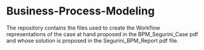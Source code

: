 # Business-Process-Modeling
The repository contains the files used to create the Workflow representations of the case at hand proposed in the BPM_Segurini_Case pdf and whose solution is proposed in the Segurini_BPM_Report pdf file.
